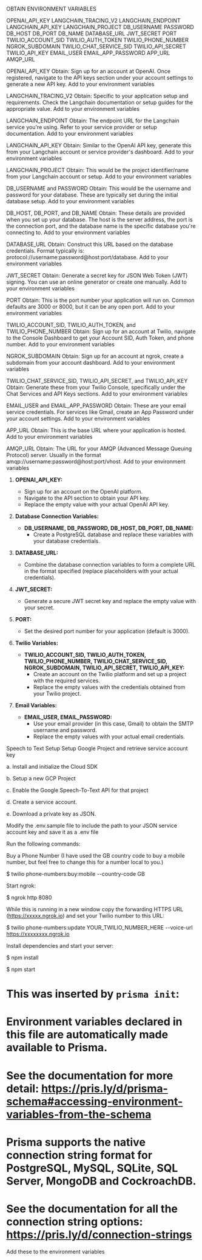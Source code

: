 OBTAIN ENVIRONMENT VARIABLES


OPENAI_API_KEY
LANGCHAIN_TRACING_V2
LANGCHAIN_ENDPOINT
LANGCHAIN_API_KEY
LANGCHAIN_PROJECT
DB_USERNAME
PASSWORD
DB_HOST
DB_PORT
DB_NAME
DATABASE_URL
JWT_SECRET
PORT
TWILIO_ACCOUNT_SID
TWILIO_AUTH_TOKEN
TWILIO_PHONE_NUMBER
NGROK_SUBDOMAIN
TWILIO_CHAT_SERVICE_SID
TWILIO_API_SECRET
TWILIO_API_KEY
EMAIL_USER
EMAIL_APP_PASSWORD
APP_URL
AMQP_URL



OPENAI_API_KEY
Obtain: Sign up for an account at OpenAI. Once registered, navigate to the API keys section under your account settings to generate a new API key.
Add to your environment variables


LANGCHAIN_TRACING_V2
Obtain: Specific to your application setup and requirements. Check the Langchain documentation or setup guides for the appropriate value.
Add to your environment variables


LANGCHAIN_ENDPOINT
Obtain: The endpoint URL for the Langchain service you're using. Refer to your service provider or setup documentation.
Add to your environment variables


LANGCHAIN_API_KEY
Obtain: Similar to the OpenAI API key, generate this from your Langchain account or service provider's dashboard.
Add to your environment variables


LANGCHAIN_PROJECT
Obtain: This would be the project identifier/name from your Langchain account or setup.
Add to your environment variables


DB_USERNAME and PASSWORD
Obtain: This would be the username and password for your database. These are typically set during the initial database setup.
Add to your environment variables



DB_HOST, DB_PORT, and DB_NAME
Obtain: These details are provided when you set up your database. The host is the server address, the port is the connection port, and the database name is the specific database you're connecting to.
Add to your environment variables


DATABASE_URL
Obtain: Construct this URL based on the database credentials. Format typically is: protocol://username:password@host:port/database.
Add to your environment variables

JWT_SECRET
Obtain: Generate a secret key for JSON Web Token (JWT) signing. You can use an online generator or create one manually.
Add to your environment variables

PORT
Obtain: This is the port number your application will run on. Common defaults are 3000 or 8000, but it can be any open port.
Add to your environment variables

TWILIO_ACCOUNT_SID, TWILIO_AUTH_TOKEN, and TWILIO_PHONE_NUMBER
Obtain: Sign up for an account at Twilio, navigate to the Console Dashboard to get your Account SID, Auth Token, and phone number.
Add to your environment variables

NGROK_SUBDOMAIN
Obtain: Sign up for an account at ngrok, create a subdomain from your account dashboard.
Add to your environment variables


TWILIO_CHAT_SERVICE_SID, TWILIO_API_SECRET, and TWILIO_API_KEY
Obtain: Generate these from your Twilio Console, specifically under the Chat Services and API Keys sections.
Add to your environment variables


EMAIL_USER and EMAIL_APP_PASSWORD
Obtain: These are your email service credentials. For services like Gmail, create an App Password under your account settings.
Add to your environment variables

APP_URL
Obtain: This is the base URL where your application is hosted.
Add to your environment variables

AMQP_URL
Obtain: The URL for your AMQP (Advanced Message Queuing Protocol) server. Usually in the format amqp://username:password@host:port/vhost.
Add to your environment variables



1. **OPENAI_API_KEY:**
   - Sign up for an account on the OpenAI platform.
   - Navigate to the API section to obtain your API key.
   - Replace the empty value with your actual OpenAI API key.

2. **Database Connection Variables:**
   - **DB_USERNAME, DB_PASSWORD, DB_HOST, DB_PORT, DB_NAME:**
     - Create a PostgreSQL database and replace these variables with your database credentials.

3. **DATABASE_URL:**
   - Combine the database connection variables to form a complete URL in the format specified (replace placeholders with your actual credentials).

4. **JWT_SECRET:**
   - Generate a secure JWT secret key and replace the empty value with your secret.

5. **PORT:**
   - Set the desired port number for your application (default is 3000).

6. **Twilio Variables:**
   - **TWILIO_ACCOUNT_SID, TWILIO_AUTH_TOKEN, TWILIO_PHONE_NUMBER, TWILIO_CHAT_SERVICE_SID, NGROK_SUBDOMAIN, TWILIO_API_SECRET, TWILIO_API_KEY:**
     - Create an account on the Twilio platform and set up a project with the required services.
     - Replace the empty values with the credentials obtained from your Twilio project.

7. **Email Variables:**
   - **EMAIL_USER, EMAIL_PASSWORD:**
     - Use your email provider (in this case, Gmail) to obtain the SMTP username and password.
     - Replace the empty values with your actual email credentials.



Speech to Text Setup
Setup Google Project and retrieve service account key

a. Install and initialize the Cloud SDK

b. Setup a new GCP Project

c. Enable the Google Speech-To-Text API for that project

d. Create a service account.

e. Download a private key as JSON.

Modify the .env.sample file to include the path to your JSON service account key and save it as a .env file

Run the following commands:

Buy a Phone Number (I have used the GB country code to buy a mobile number, but feel free to change this for a number local to you.)

$ twilio phone-numbers:buy:mobile --country-code GB

Start ngrok:

$ ngrok http 8080

While this is running in a new window copy the forwarding HTTPS URL (https://xxxxx.ngrok.io) and set your Twilio number to this URL:

$ twilio phone-numbers:update YOUR_TWILIO_NUMBER_HERE --voice-url https://xxxxxxxx.ngrok.io

Install dependencies and start your server:

$ npm install

$ npm start


# This was inserted by `prisma init`:
# Environment variables declared in this file are automatically made available to Prisma.
# See the documentation for more detail: https://pris.ly/d/prisma-schema#accessing-environment-variables-from-the-schema

# Prisma supports the native connection string format for PostgreSQL, MySQL, SQLite, SQL Server, MongoDB and CockroachDB.
# See the documentation for all the connection string options: https://pris.ly/d/connection-strings


Add these to the environment variables
